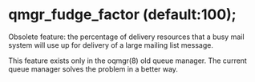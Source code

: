 # qmgr_fudge_factor (default:100); 


Obsolete feature: the percentage of delivery resources that a busy
mail system will use up for delivery of a large mailing  list
message.



This feature exists only in the oqmgr(8) old queue manager. The
current queue manager solves the problem in a better way.



